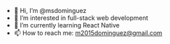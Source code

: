 - 👋 Hi, I’m @msdominguez
- 👀 I’m interested in full-stack web development
- 🌱 I’m currently learning React Native
- 📫 How to reach me: m2015dominguez@gmail.com

<!---
msdominguez/msdominguez is a ✨ special ✨ repository because its `README.md` (this file) appears on your GitHub profile.
You can click the Preview link to take a look at your changes.
--->
